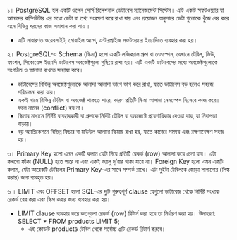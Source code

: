 ১। PostgreSQL হল একটি ওপেন সোর্স রিলেশনাল ডেটাবেস ম্যানেজমেন্ট সিস্টেম। এটি একটি সফটওয়্যার যা আমাদের কম্পিউটার এর মধ্যে ডেটা বা তথ্য সংরক্ষণ করে রাখা যায় এবং প্রয়োজন অনুসারে ডেটা গুলোকে খুঁজে বের করে এনে বিভিন্ন ধরনের কাজ সমাধান করা যায় । 
- এটি সাধারণত ওয়েবসাইট, মোবাইল অ্যাপ, এন্টারপ্রাইজ সফটওয়্যার ইত্যাদিতে ব্যবহার করা হয়।

২। PostgreSQL-এ Schema (স্কিমা) হলো একটি লজিক্যাল গ্রুপ বা নেমস্পেস, যেখানে টেবিল, ভিউ, ফাংশন, সিকোয়েন্স ইত্যাদি ডাটাবেস অবজেক্টগুলো গুছিয়ে রাখা হয়। এটি একটি ডাটাবেসের মধ্যে অবজেক্টগুলোকে সংগঠিত ও আলাদা রাখতে সাহায্য করে।

- ডাটাবেসের বিভিন্ন অবজেক্টগুলোকে আলাদা আলাদা ভাগে ভাগ করে রাখা, যাতে ডাটাবেস বড় হলেও সহজে পরিচালনা করা যায়।
- একই নামে বিভিন্ন টেবিল বা অবজেক্ট থাকতে পারে, কারণ প্রতিটি স্কিমা আলাদা নেমস্পেস হিসেবে কাজ করে। ফলে নামের (conflict) হয় না।
- স্কিমার মাধ্যমে নির্দিষ্ট ব্যবহারকারী বা গ্রুপকে নির্দিষ্ট টেবিল বা অবজেক্টে প্রবেশাধিকার দেওয়া যায়, যা নিরাপত্তা বাড়ায়।
- বড় অ্যাপ্লিকেশনে বিভিন্ন ফিচার বা মডিউল আলাদা স্কিমায় রাখা হয়, যাতে কাজের সমন্বয় এবং রক্ষণাবেক্ষণ সহজ হয়।

৩। Primary Key হলো এমন একটি কলাম যেটা দিয়ে প্রতিটি রেকর্ড (row) আলাদা করে চেনা যায়।
এটা কখনো ফাঁকা (NULL) হতে পারে না এবং একই ভ্যালু দু’বার থাকা যাবে না।
Foreign Key হলো এমন একটি কলাম, যেটা আরেকটি টেবিলের Primary Key-এর সাথে সম্পর্ক রাখে।
এটা দুইটা টেবিলকে জোড়া লাগানোর (লিঙ্ক করার) জন্য ব্যবহৃত হয়।

৬ । LIMIT এবং OFFSET হলো SQL-এর দুটি গুরুত্বপূর্ণ clause যেগুলো ডাটাবেজ থেকে নির্দিষ্ট সংখ্যক রেকর্ড বের করা  এবং স্কিপ করার জন্য ব্যবহার করা হয়।
- LIMIT clause ব্যবহার করে কতগুলো রেকর্ড (row) রিটার্ন করা হবে তা নির্ধারণ করা হয়।
  উদাহরণ: SELECT * FROM products LIMIT 5;
  - এই কোডটি products টেবিল থেকে সর্বোচ্চ ৫টি রেকর্ড রিটার্ন করবে।
